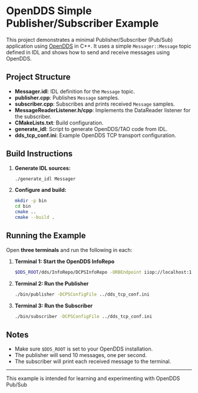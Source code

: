 # OpenDDS Simple Publisher/Subscriber Example

This project demonstrates a minimal Publisher/Subscriber (Pub/Sub) application using [OpenDDS](https://opendds.org/) in C++. It uses a simple `Messager::Message` topic defined in IDL and shows how to send and receive messages using OpenDDS.

## Project Structure

- **Messager.idl**: IDL definition for the `Message` topic.
- **publisher.cpp**: Publishes `Message` samples.
- **subscriber.cpp**: Subscribes and prints received `Message` samples.
- **MessageReaderListener.h/cpp**: Implements the DataReader listener for the subscriber.
- **CMakeLists.txt**: Build configuration.
- **generate_idl**: Script to generate OpenDDS/TAO code from IDL.
- **dds_tcp_conf.ini**: Example OpenDDS TCP transport configuration.

## Build Instructions

1. **Generate IDL sources:**
   ```sh
   ./generate_idl Messager
   ```

2. **Configure and build:**
   ```sh
   mkdir -p bin
   cd bin
   cmake ..
   cmake --build .
   ```

## Running the Example

Open **three terminals** and run the following in each:

1. **Terminal 1: Start the OpenDDS InfoRepo**
   ```sh
   $DDS_ROOT/dds/InfoRepo/DCPSInfoRepo -ORBEndpoint iiop://localhost:12345 -d domain_ids
   ```

2. **Terminal 2: Run the Publisher**
   ```sh
   ./bin/publisher -DCPSConfigFile ../dds_tcp_conf.ini
   ```

3. **Terminal 3: Run the Subscriber**
   ```sh
   ./bin/subscriber -DCPSConfigFile ../dds_tcp_conf.ini
   ```

## Notes

- Make sure `$DDS_ROOT` is set to your OpenDDS installation.
- The publisher will send 10 messages, one per second.
- The subscriber will print each received message to the terminal.

---

This example is intended for learning and experimenting with OpenDDS Pub/Sub